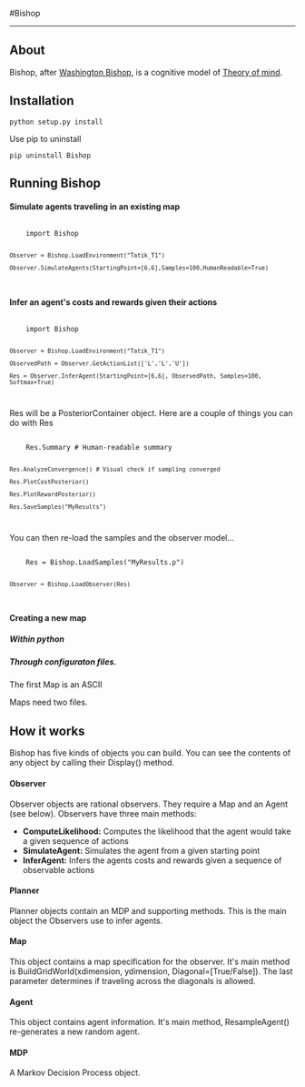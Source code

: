 #Bishop
______

## About

Bishop, after [Washington Bishop](http://en.wikipedia.org/wiki/Washington_Irving_Bishop), is a cognitive model of [Theory of mind](http://en.wikipedia.org/wiki/Theory_of_mind).

## Installation

<code>python setup.py install</code>

Use pip to uninstall

<code>pip uninstall Bishop</code>

## Running Bishop

#### Simulate agents traveling in an existing map

<code>
	import Bishop
	
	Observer = Bishop.LoadEnvironment("Tatik_T1")
	
	Observer.SimulateAgents(StartingPoint=[6,6],Samples=100,HumanReadable=True)
</code>



#### Infer an agent's costs and rewards given their actions

<code>
	import Bishop

	Observer = Bishop.LoadEnvironment("Tatik_T1")
	
	ObservedPath = Observer.GetActionList(['L','L','U'])
	
	Res = Observer.InferAgent(StartingPoint=[6,6], ObservedPath, Samples=100, Softmax=True)
</code>

Res will be a PosteriorContainer object. Here are a couple of things you can do with Res

<code>
	Res.Summary # Human-readable summary

	Res.AnalyzeConvergence() # Visual check if sampling converged
	
	Res.PlotCostPosterior()
	
	Res.PlotRewardPosterior()
	
	Res.SaveSamples("MyResults")
</code>

You can then re-load the samples and the observer model...

<code>
	Res = Bishop.LoadSamples("MyResults.p")
	
	Observer = Bishop.LoadObserver(Res)
</code>

#### Creating a new map

##### Within python

##### Through configuraton files.

The first Map is an ASCII

Maps need two files. 

## How it works

Bishop has five kinds of objects you can build. You can see the contents of any object by calling their Display() method.

#### Observer

Observer objects are rational observers. They require a Map and an Agent (see below). Observers have three main methods:

* **ComputeLikelihood:** Computes the likelihood that the agent would take a given sequence of actions
* **SimulateAgent:** Simulates the agent from a given starting point
* **InferAgent:** Infers the agents costs and rewards given a sequence of observable actions

#### Planner

Planner objects contain an MDP and supporting methods. This is the main object the Observers use to infer agents.

#### Map

This object contains a map specification for the observer. It's main method is BuildGridWorld(xdimension, ydimension, Diagonal=[True/False]). The last parameter determines if traveling across the diagonals is allowed.

#### Agent

This object contains agent information. It's main method, ResampleAgent() re-generates a new random agent.

#### MDP

A Markov Decision Process object.